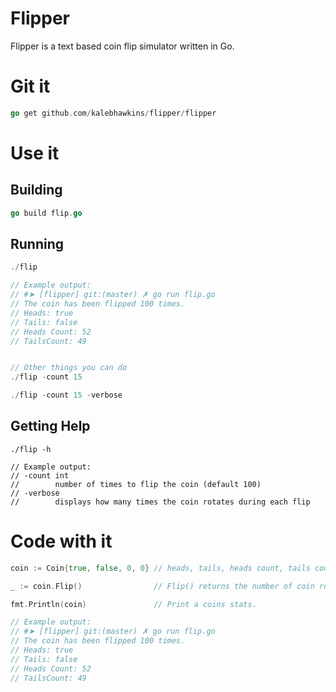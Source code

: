 # Flipper

Flipper is a text based coin flip simulator written in Go. 

# Git it

```go
go get github.com/kalebhawkins/flipper/flipper
```

# Use it

## Building 
```go
go build flip.go
```

## Running
```go
./flip

// Example output:
// #➤ [flipper] git:(master) ✗ go run flip.go 
// The coin has been flipped 100 times.
// Heads: true
// Tails: false
// Heads Count: 52
// TailsCount: 49


// Other things you can do
./flip -count 15

./flip -count 15 -verbose
```

## Getting Help
```
./flip -h

// Example output: 
// -count int
//        number of times to flip the coin (default 100)
// -verbose
//        displays how many times the coin rotates during each flip
```

# Code with it

```go
coin := Coin{true, false, 0, 0} // heads, tails, heads count, tails count

_ := coin.Flip()                // Flip() returns the number of coin rotations during coin flip.

fmt.Println(coin)               // Print a coins stats.

// Example output:
// #➤ [flipper] git:(master) ✗ go run flip.go 
// The coin has been flipped 100 times.
// Heads: true
// Tails: false
// Heads Count: 52
// TailsCount: 49
```